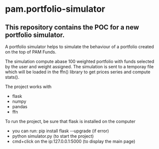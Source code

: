 # pam.portfolio-simulator

## This repository contains the POC for a new portfolio simulator.

A portfolio simulator helps to simulate the behaviour of a portfolio created on the top of PAM Funds.

The simulation compute abase 100 weighted portfolio with funds selected by the user and weight assigned.
The simulation is sent to a temporay file which will be loaded in the ffn() library to get prices series and compute stats().

The project works with
- flask
- numpy
- pandas
- ffn



To run the project, be sure that flask is installed on the computer
- you can run: pip install flask --upgrade (if error)
- python simulator.py (to start the project)
- cmd+click on the ip:127.0.0.1:5000 (to display the main page)

